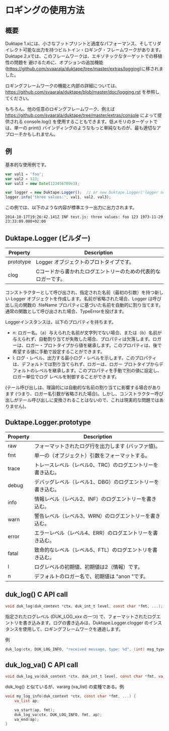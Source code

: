 # ロギングの使用方法

## 概要

Duktape 1.xには、小さなフットプリントと適度なパフォーマンス、そしてリダイレクト可能な出力を持つビルトイン・ロギング・フレームワークがあります。Duktape 2.xでは、このフレームワークは、エキゾチックなターゲットでの移植性の問題を 避けるために、オプションの追加機能(https://github.com/svaarala/duktape/tree/master/extras/logging)に移されました。

ロギングフレームワークの機能と内部の詳細については、https://github.com/svaarala/duktape/blob/master/doc/logging.rst を参照してください。

もちろん、他の任意のロギングフレームワーク、例えば https://github.com/svaarala/duktape/tree/master/extras/console によって提供される console.log() を使用することもできます。低メモリのターゲットでは、単一の print() バインディングのようなもっと単純なものが、最も適切なアプローチかもしれません。

## 例

基本的な使用例です。

```js
var val1 = 'foo';
var val2 = 123;
var val3 = new Date(123456789e3);

var logger = new Duktape.Logger();  // or new Duktape.Logger('logger name')
logger.info('three values:', val1, val2, val3);
```

この例では、以下のような内容が標準エラー出力に出力されます。

```
2014-10-17T19:26:42.141Z INF test.js: three values: foo 123 1973-11-29 23:33:09.000+02:00
```

## Duktape.Logger (ビルダー)

| Property  |                          Description                          |
| --------- | ------------------------------------------------------------- |
| prototype | Logger オブジェクトのプロトタイプです。                       |
| clog      | Cコードから書かれたログエントリーのための代表的なロガーです。 |

コンストラクターとして呼び出され、指定された名前（最初の引数）を持つ新しい Logger オブジェクトを作成します。名前が省略された場合、Logger は呼び出し元の関数の .fileName プロパティに基づいた名前を自動的に割り当てます。通常の関数として呼び出された場合、TypeErrorを投げます。

Loggerインスタンスは、以下のプロパティを持ちます。

- n: ロガー名。（a）与えられた名前が文字列でない場合、または（b）名前が与えられず、自動割り当てが失敗した場合、プロパティは欠落します。ロガーは、ロガー・プロトタイプから値を継承します。このプロパティは、後で希望する値に手動で設定することができます。
- l: ログ・レベル、出力する最小ログ・レベルを示します。このプロパティは、デフォルトでは割り当てられず、ロガーは、ロガー プロトタイプからデフォルトのレベルを継承します。このプロパティを手動で別の値に設定し、ロガー単位でログ レベルを制御することができます。

(テール呼び出しは、理論的には自動的な名前の割り当てに影響する場合があります (つまり、ロガー名引数が省略された場合)。しかし、コンストラクター呼び出しがテール呼び出しに変換されることはないので、これは現実的な問題ではありません)。

## Duktape.Logger.prototype

| Property |                        Description                         |
| -------- | ---------------------------------------------------------- |
| raw      | フォーマットされたログ行を出力します (バッファ値)。        |
| fmt      | 単一の（オブジェクト）引数をフォーマットする。             |
| trace    | トレースレベル（レベル0、TRC）のログエントリーを書き込む。 |
| debug    | デバッグレベル（レベル1、DBG）のログエントリーを書き込む。 |
| info     | 情報レベル（レベル2、INF）のログエントリーを書き込む。     |
| warn     | 警告レベル（レベル3、WRN）のログエントリーを書き込む。     |
| error    | エラーレベル（レベル4、ERR）のログエントリーを書き込む。   |
| fatal    | 致命的なレベル（レベル5、FTL）のログエントリを書き込む。   |
| l        | ログレベルの初期値、初期値は2（情報）です。                |
| n        | デフォルトのロガー名で、初期値は "anon "です。             |

## duk_log() C API call

```c
void duk_log(duk_context *ctx, duk_int_t level, const char *fmt, ...);
```

指定されたログレベル (DUK_LOG_xxx の一つ) で、フォーマットされたログエントリを書き込みます。ログの書き込みは、Duktape.Logger.clogger のインスタンスを使用して、ロギングフレームワークを通過します。

例

```c
duk_log(ctx, DUK_LOG_INFO, "received message, type: %d", (int) msg_type);
```

## duk_log_va() C API call

```c
void duk_log_va(duk_context *ctx, duk_int_t level, const char *fmt, va_list ap);
```

duk_log() と似ているが、vararg (va_list) の変種である。例

```c
void my_log_info(duk_context *ctx, const char *fmt, ...) {
    va_list ap;

    va_start(ap, fmt);
    duk_log_va(ctx, DUK_LOG_INFO, fmt, ap);
    va_end(ap);
}
```